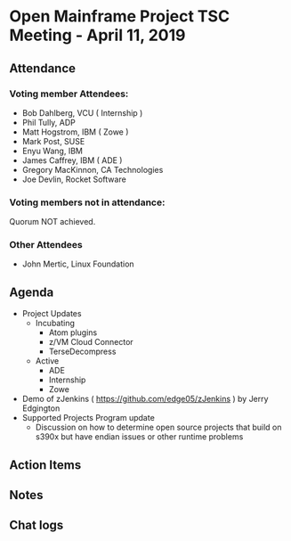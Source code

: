 # Open Mainframe Project TSC Meeting - April 11, 2019

## Attendance

### Voting member Attendees:

* Bob Dahlberg, VCU ( Internship )
* Phil Tully, ADP
* Matt Hogstrom, IBM ( Zowe )
* Mark Post, SUSE
* Enyu Wang, IBM
* James Caffrey, IBM ( ADE )
* Gregory MacKinnon, CA Technologies
* Joe Devlin, Rocket Software

### Voting members not in attendance:


Quorum NOT achieved.

### Other Attendees

* John Mertic, Linux Foundation

## Agenda

* Project Updates
  * Incubating
    * Atom plugins
    * z/VM Cloud Connector
    * TerseDecompress
  * Active
    * ADE
    * Internship
    * Zowe
* Demo of zJenkins ( https://github.com/edge05/zJenkins ) by Jerry Edgington
* Supported Projects Program update
  * Discussion on how to determine open source projects that build on s390x but have endian issues or other runtime problems

## Action Items

## Notes

## Chat logs
